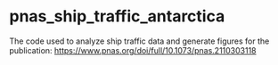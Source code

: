 # pnas_ship_traffic_antarctica
The code used to analyze ship traffic data and generate figures for the publication: https://www.pnas.org/doi/full/10.1073/pnas.2110303118 
